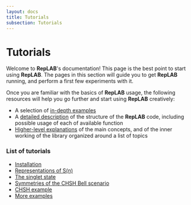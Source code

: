 ```yaml
---
layout: docs
title: Tutorials
subsection: Tutorials
---
```


# Tutorials

Welcome to **RepLAB**'s documentation! This page is the best point to start using **RepLAB**. The pages in this section will guide you to get **RepLAB** running, and perform a first few experiments with it.

Once you are familiar with the basics of **RepLAB** usage, the following resources will help you go further and start using **RepLAB** creatively:
 - A selection of [in-depth examples](../howto/howto.html)
 - A [detailed description](../reference/reference.html) of the structure of the **RepLAB** code, including possible usage of each of available function
 - [Higher-level explanations](../topic/guides.html) of the main concepts, and of the inner working of the library organized around a list of topics

### List of tutorials

 - [Installation](installation.html)
 - [Representations of S(n)](../publish/RepSn.html)
 - [The singlet state](../publish/singlet.html)
 - [Symmetries of the CHSH Bell scenario](../publish/CHSHScenario.html)
 - [CHSH example](../publish/CHSHScenario.html)
 - [More examples](../publish/Example.html)
